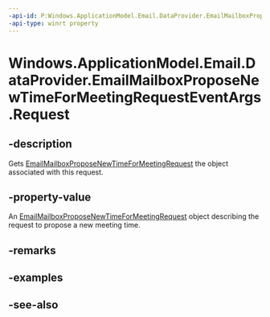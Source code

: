 ```yaml
---
-api-id: P:Windows.ApplicationModel.Email.DataProvider.EmailMailboxProposeNewTimeForMeetingRequestEventArgs.Request
-api-type: winrt property
---
```


<!-- Property syntax
public Windows.ApplicationModel.Email.DataProvider.EmailMailboxProposeNewTimeForMeetingRequest Request { get; }
-->

# Windows.ApplicationModel.Email.DataProvider.EmailMailboxProposeNewTimeForMeetingRequestEventArgs.Request

## -description
Gets [EmailMailboxProposeNewTimeForMeetingRequest](emailmailboxproposenewtimeformeetingrequest.md) the object associated with this request.

## -property-value
An [EmailMailboxProposeNewTimeForMeetingRequest](emailmailboxproposenewtimeformeetingrequest.md) object describing the request to propose a new meeting time.

## -remarks

## -examples

## -see-also
